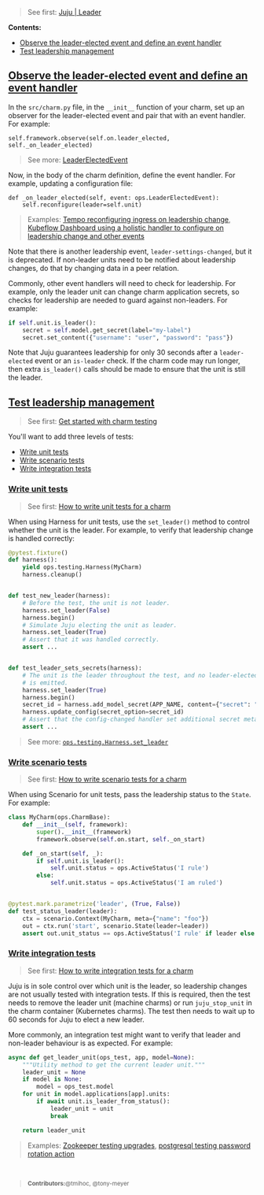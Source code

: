 > See first: [Juju | Leader](https://juju.is/docs/juju/leader)

**Contents:**

- [Observe the leader-elected event and define an event handler](#heading--observe-the-leader-elected-event-and-define-an-event-handler)
- [Test leadership management](#heading--test-leadership-management)

<a href="#heading--observe-the-leader-elected-event-and-define-an-event-handler"><h2 id="heading--observe-the-leader-elected-event-and-define-an-event-handler">Observe the leader-elected event and define an event handler</h3></a>

In the `src/charm.py` file, in the `__init__` function of your charm, set up an observer for the leader-elected event and pair that with an event handler. For example:

```
self.framework.observe(self.on.leader_elected, self._on_leader_elected)
```

> See more: [LeaderElectedEvent](https://ops.readthedocs.io/en/latest/#ops.LeaderElectedEvent)

Now, in the body of the charm definition, define the event handler. For example, updating a configuration file:

```
def _on_leader_elected(self, event: ops.LeaderElectedEvent):
    self.reconfigure(leader=self.unit)
```

> Examples: [Tempo reconfiguring ingress on leadership change](https://github.com/canonical/tempo-k8s-operator/blob/3f94027b6173f436968a4736a1f2d89a1f17b2e1/src/charm.py#L263), [Kubeflow Dashboard using a holistic handler to configure on leadership change and other events](https://github.com/canonical/kubeflow-dashboard-operator/blob/02caa736a6ea8986b8cba23b63c08a12aaedb86c/src/charm.py#L82)

Note that there is another leadership event, `leader-settings-changed`, but it
is deprecated. If non-leader units need to be notified about leadership changes,
do that by changing data in a peer relation.

Commonly, other event handlers will need to check for leadership. For example,
only the leader unit can change charm application secrets, so checks for
leadership are needed to guard against non-leaders. For example:

```python
if self.unit.is_leader():
    secret = self.model.get_secret(label="my-label")
    secret.set_content({"username": "user", "password": "pass"})
```

Note that Juju guarantees leadership for only 30 seconds after a `leader-elected`
event or an `is-leader` check. If the charm code may run longer, then extra
`is_leader()` calls should be made to ensure that the unit is still the leader.

<a href="#heading--test-leadership-management"><h2 id="heading--test-leadership-management">Test leadership management</h2></a>

> See first: [Get started with charm testing](/t/6894)

You'll want to add three levels of tests:

- [Write unit tests](#heading--write-unit-tests)
- [Write scenario tests](#heading--write-scenario-tests)
- [Write integration tests](#heading--write-integration-tests)

<a href="#heading--write-unit-tests"><h3 id="heading--write-unit-tests">Write unit tests</h3></a>

> See first: [How to write unit tests for a charm](/t/4461)

When using Harness for unit tests, use the `set_leader()` method to control whether the unit is the leader. For example, to verify that leadership change is handled correctly:

```python
@pytest.fixture()
def harness():
    yield ops.testing.Harness(MyCharm)
    harness.cleanup()


def test_new_leader(harness):
    # Before the test, the unit is not leader.
    harness.set_leader(False)
    harness.begin()
    # Simulate Juju electing the unit as leader.
    harness.set_leader(True)
    # Assert that it was handled correctly.
    assert ...


def test_leader_sets_secrets(harness):
    # The unit is the leader throughout the test, and no leader-elected event
    # is emitted.
    harness.set_leader(True)
    harness.begin()
    secret_id = harness.add_model_secret(APP_NAME, content={"secret": "sssh"})
    harness.update_config(secret_option=secret_id)
    # Assert that the config-changed handler set additional secret metadata:
    assert ...
```

> See more: [`ops.testing.Harness.set_leader`](https://ops.readthedocs.io/en/latest/#ops.testing.Harness.set_leader)

<a href="#heading--write-scenario-tests"><h3 id="heading--write-scenario-tests">Write scenario tests</h3></a>

> See first: [How to write scenario tests for a charm](/t/10585)

When using Scenario for unit tests, pass the leadership status to the `State`. For example:

```python
class MyCharm(ops.CharmBase):
    def __init__(self, framework):
        super().__init__(framework)
        framework.observe(self.on.start, self._on_start)

    def _on_start(self, _):
        if self.unit.is_leader():
            self.unit.status = ops.ActiveStatus('I rule')
        else:
            self.unit.status = ops.ActiveStatus('I am ruled')


@pytest.mark.parametrize('leader', (True, False))
def test_status_leader(leader):
    ctx = scenario.Context(MyCharm, meta={"name": "foo"})
    out = ctx.run('start', scenario.State(leader=leader))
    assert out.unit_status == ops.ActiveStatus('I rule' if leader else 'I am ruled')
```

<a href="#heading--write-integration-tests"><h3 id="heading--write-integration-tests">Write integration tests</h3></a>

> See first: [How to write integration tests for a charm](/t/12734)

Juju is in sole control over which unit is the leader, so leadership changes are
not usually tested with integration tests. If this is required, then the test
needs to remove the leader unit (machine charms) or run `juju_stop_unit` in the
charm container (Kubernetes charms). The test then needs to wait up to 60 seconds
for Juju to elect a new leader.

More commonly, an integration test might want to verify that leader and non-leader behaviour is
as expected. For example:

```python
async def get_leader_unit(ops_test, app, model=None):
    """Utility method to get the current leader unit."""
    leader_unit = None
    if model is None:
        model = ops_test.model
    for unit in model.applications[app].units:
        if await unit.is_leader_from_status():
            leader_unit = unit
            break

    return leader_unit
```

> Examples: [Zookeeper testing upgrades](https://github.com/canonical/zookeeper-operator/blob/106f9c2cd9408a172b0e93f741d8c9f860c4c38e/tests/integration/test_upgrade.py#L22), [postgresql testing password rotation action](https://github.com/canonical/postgresql-k8s-operator/blob/62645caa89fd499c8de9ac3e5e9598b2ed22d619/tests/integration/test_password_rotation.py#L38)

<br>

> <small>**Contributors:**@tmihoc, @tony-meyer</small>